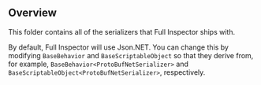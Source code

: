## Overview

This folder contains all of the serializers that Full Inspector ships with.

By default, Full Inspector will use Json.NET. You can change this by modifying `BaseBehavior` and `BaseScriptableObject` so that they derive from, for example, `BaseBehavior<ProtoBufNetSerializer>` and `BaseScriptableObject<ProtoBufNetSerializer>`, respectively.
